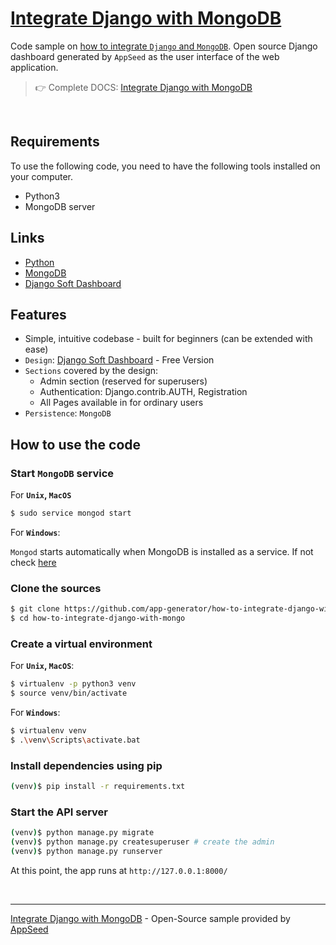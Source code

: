 # [Integrate Django with MongoDB](https://docs.appseed.us/technologies/django/integrate-mongodb/)

Code sample on [how to integrate `Django` and `MongoDB`](https://docs.appseed.us/technologies/django/integrate-mongodb/). Open source Django dashboard generated by `AppSeed` as the user interface of the web application.

> 👉 Complete DOCS: [Integrate Django with MongoDB](https://docs.appseed.us/technologies/django/integrate-mongodb/)

<br />

## Requirements
To use the following code, you need to have the following tools installed on your computer.
- Python3
- MongoDB server

## Links
- [Python](https://www.python.org/downloads/)
- [MongoDB](https://www.mongodb.com/try/download/community)
- [Django Soft Dashboard](https://github.com/app-generator/django-admin-soft-dashboard)


## Features
- Simple, intuitive codebase - built for beginners (can be extended with ease)
- `Design`: [Django Soft Dashboard](https://github.com/app-generator/django-admin-soft-dashboard) - Free Version
- `Sections` covered by the design:
    - Admin section (reserved for superusers)
    - Authentication: Django.contrib.AUTH, Registration
    - All Pages available in for ordinary users
- `Persistence`: `MongoDB`


## How to use the code
### Start `MongoDB` service
For **`Unix`, `MacOS`**
```bash
$ sudo service mongod start
```

For **`Windows`**:

`Mongod` starts automatically when MongoDB is installed as a service. If not check [here](https://www.mongodb.com/docs/manual/tutorial/install-mongodb-on-windows/#if-you-installed-mongodb-as-a-windows-service)

### Clone the sources
```bash
$ git clone https://github.com/app-generator/how-to-integrate-django-with-mongo.git
$ cd how-to-integrate-django-with-mongo
```
### Create a virtual environment
For **`Unix`, `MacOS`**:
```bash
$ virtualenv -p python3 venv
$ source venv/bin/activate
```

For **`Windows`**:
```bash
$ virtualenv venv
$ .\venv\Scripts\activate.bat
```

### Install dependencies using pip
```bash
(venv)$ pip install -r requirements.txt
```

### Start the API server
```bash
(venv)$ python manage.py migrate
(venv)$ python manage.py createsuperuser # create the admin
(venv)$ python manage.py runserver
```
At this point, the app runs at `http://127.0.0.1:8000/`

<br />

---
[Integrate Django with MongoDB](https://docs.appseed.us/technologies/django/integrate-mongodb/) - Open-Source sample provided by [AppSeed](https://appseed.us/)
 

